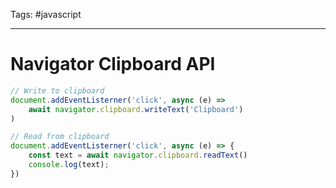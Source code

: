 Tags: #javascript 

---

# Navigator Clipboard API

```javascript
// Write to clipboard
document.addEventListerner('click', async (e) =>
	await navigator.clipboard.writeText('Clipboard')
)

// Read from clipboard
document.addEventListerner('click', async (e) => {
	const text = await navigator.clipboard.readText()
	console.log(text);
})
```
